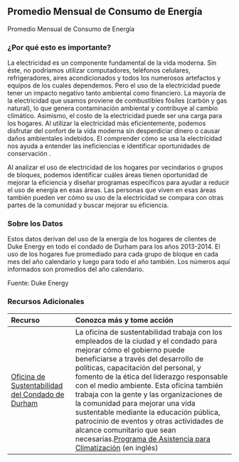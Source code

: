 ## Promedio Mensual de Consumo de Energía
Promedio Mensual de Consumo de Energía

### ¿Por qué esto es importante?
La electricidad es un componente fundamental de la vida moderna. Sin éste, no podríamos utilizar computadores, teléfonos celulares, refrigeradores, aires acondicionados y todos los numerosos artefactos y equipos de los cuales dependemos. Pero el uso de la electricidad puede tener un impacto negativo tanto ambiental como financiero. La mayoría de la electricidad que usamos proviene de combustibles fósiles (carbón y gas natural), lo que genera contaminación ambiental y contribuye al cambio climático. Asimismo, el costo de la electricidad puede ser una carga para los hogares. Al utilizar la electricidad más eficientemente, podemos disfrutar del confort de la vida moderna sin desperdiciar dinero o causar daños ambientales indebidos. El comprender cómo se usa la electricidad nos ayuda a entender las ineficiencias e identificar oportunidades de conservación .  

Al analizar el uso de electricidad de los hogares por vecindarios o grupos de bloques, podemos identificar cuáles áreas tienen oportunidad de mejorar la eficiencia y diseñar programas específicos para ayudar a reducir el uso de energía en esas áreas. Las personas que viven en esas áreas también pueden ver cómo su uso de la electricidad se compara con otras partes de la comunidad y buscar mejorar su eficiencia.

### Sobre los Datos
Estos datos derivan del uso de la energía de los hogares de clientes de Duke Energy en todo el condado de Durham para los años 2013-2014. El uso de los hogares fue promediado para cada grupo de bloque en cada mes del año calendario y luego para todo el año también. Los números aquí informados son promedios del año calendario.

Fuente: Duke Energy 

### Recursos Adicionales

|Recurso | Conozca más y tome acción |
|:--- | :--- |
|[Oficina de Sustentabilidad del Condado de Durham](https://www.dconc.gov/county-departments/departments-a-e/engineering-and-environmental-services/sustainability-office) | La oficina de sustentabilidad trabaja con los empleados de la ciudad y el condado para mejorar cómo el gobierno puede beneficiarse a través del desarrollo de políticas, capacitación del personal, y fomento de la ética del liderazgo responsable con el medio ambiente. Esta oficina también trabaja con la gente y las organizaciones de la comunidad para mejorar una vida sustentable mediante la educación pública, patrocinio de eventos y otras actividades de alcance comunitario que sean necesarias.[Programa de Asistencia para Climatización](http://www.resourcesforseniors.com/weather.php) (en inglés) | Operados por Recursos para Seniors en el condado de Wake, este programa ofrece asistencia financiera para mejoras de eficiencia energética para hogares que califiquen de acuerdo a sus ingresos en los condados de Durham y Wake. Estos servicios no son solamente para adultos mayores sino para todos los hogares que califiquen.
